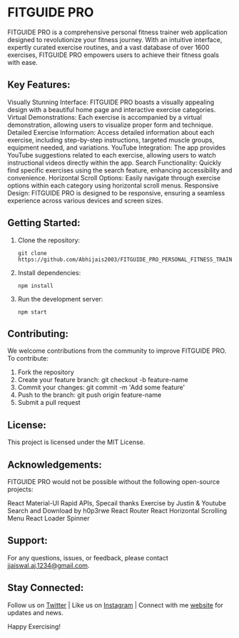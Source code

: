 # FITGUIDE PRO

FITGUIDE PRO is a comprehensive personal fitness trainer web application designed to revolutionize your fitness journey. With an intuitive interface, expertly curated exercise routines, and a vast database of over 1600 exercises, FITGUIDE PRO empowers users to achieve their fitness goals with ease.

## Key Features:

Visually Stunning Interface: FITGUIDE PRO boasts a visually appealing design with a beautiful home page and interactive exercise categories.
Virtual Demonstrations: Each exercise is accompanied by a virtual demonstration, allowing users to visualize proper form and technique.
Detailed Exercise Information: Access detailed information about each exercise, including step-by-step instructions, targeted muscle groups, equipment needed, and variations.
YouTube Integration: The app provides YouTube suggestions related to each exercise, allowing users to watch instructional videos directly within the app.
Search Functionality: Quickly find specific exercises using the search feature, enhancing accessibility and convenience.
Horizontal Scroll Options: Easily navigate through exercise options within each category using horizontal scroll menus.
Responsive Design: FITGUIDE PRO is designed to be responsive, ensuring a seamless experience across various devices and screen sizes.

## Getting Started:

1. Clone the repository:
   ```
   git clone https://github.com/Abhijais2003/FITGUIDE_PRO_PERSONAL_FITNESS_TRAINER_WEB_APP.git
   ```
3. Install dependencies:
   ```
   npm install
   ```
5. Run the development server:
   ```
   npm start
   ```

## Contributing:

We welcome contributions from the community to improve FITGUIDE PRO. To contribute:

1. Fork the repository
2. Create your feature branch: git checkout -b feature-name
3. Commit your changes: git commit -m 'Add some feature'
4. Push to the branch: git push origin feature-name
5. Submit a pull request

## License:

This project is licensed under the MIT License.

## Acknowledgements:

FITGUIDE PRO would not be possible without the following open-source projects:

React
Material-UI
Rapid APIs, Specail thanks Exercise by Justin & Youtube Search and Download by h0p3rwe 
React Router
React Horizontal Scrolling Menu
React Loader Spinner

## Support:

For any questions, issues, or feedback, please contact jjaiswal.aj.1234@gmail.com.

## Stay Connected:

Follow us on [Twitter](https://twitter.com/Abhishe70564144) | Like us on [Instagram](https://www.instagram.com/_abhishek_jaiswal_official/) | Connect with me [website](https://linktr.ee/abhishek_jaiswal) for updates and news.

Happy Exercising!
